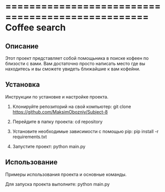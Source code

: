 ==================================================
Coffee search
==================================================

Описание
--------------------------------------------------
 
Этот проект представляет собой помощьника в поиске кофеен по близости с вами. Вам достаточно просто написать место где вы находитесь и вы сможете увидеть ближайшие к вам кофейни. 


Установка
--------------------------------------------------
Инструкции по установке и настройке проекта.

1. Клонируйте репозиторий на свой компьютер:
   git clone https://github.com/MaksimObozniy/Subject-8

2. Перейдите в папку проекта:
   cd repository

3. Установите необходимые зависимости с помощью pip:
   pip install -r requirements.txt

4. Запустите проект:
   python main.py


Использование
--------------------------------------------------
Примеры использования проекта и основные команды.

Для запуска проекта выполните:
python main.py
